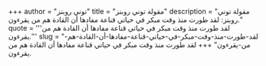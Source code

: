 +++
author = "توني روبنز"
title = "مقولة توني روبنز"
description = "مقولة توني روبنز: لقد طورت منذ وقت مبكر في حياتي قناعة مفادها أن القادة هم من يقرءون."
quote = '''لقد طورت منذ وقت مبكر في حياتي قناعة مفادها أن القادة هم من يقرءون.'''
slug = "لقد-طورت-منذ-وقت-مبكر-في-حياتي-قناعة-مفادها-أن-القادة-هم-من-يقرءون"
+++
لقد طورت منذ وقت مبكر في حياتي قناعة مفادها أن القادة هم من يقرءون.
